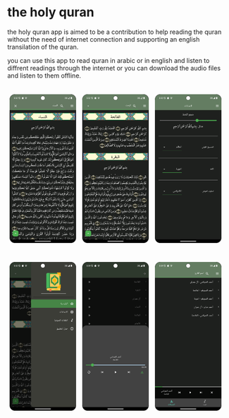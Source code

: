 # the holy quran

the holy quran app is aimed to be a contribution to help reading the quran without the need of internet connection and supporting an english transilation of the quran.

you can use this app to read quran in arabic or in english and listen to diffrent readings through the internet or you can download the audio files and listen to them offline.

<p float="left">
  <img src="./screen_shots/home_1.png" style="margin:20px 5px; width:30%;"/>
  <img src="./screen_shots/home_2.png" style="margin:20px 5px; width:30%;"/> 
  <img src="./screen_shots/settings.png" style="margin: 20px 5px; width:30%;"/>
  <img src="./screen_shots/drawer.png" style="margin:20px 5px; width:30%;"/>
  <img src="./screen_shots/audio.png" style="margin:20px 5px; width:30%;"/> 
  <img src="./screen_shots/downloaded_audio.png" style="margin:20px 5px; width:30%;"/>
</p>